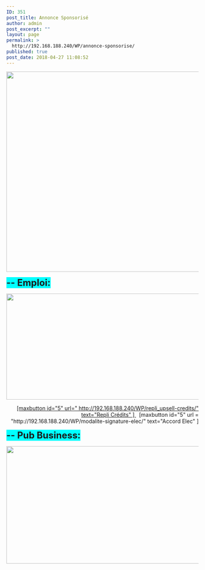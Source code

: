```yaml
---
ID: 351
post_title: Annonce Sponsorisé
author: admin
post_excerpt: ""
layout: page
permalink: >
  http://192.168.188.240/WP/annonce-sponsorise/
published: true
post_date: 2018-04-27 11:08:52
---
```

<a href="http://192.168.188.240/WP/wp-content/uploads/2018/04/Ann_spon_emploi-1.png"><img class="aligncenter size-full wp-image-399" src="http://192.168.188.240/WP/wp-content/uploads/2018/04/Ann_spon_emploi-1.png" alt="" width="1595" height="525" /></a>

<span style="font-size: 18pt; background-color: #00ffff;"><strong>-- Emploi:</strong></span>

<a href="http://192.168.188.240/WP/wp-content/uploads/2018/04/Ann_spon_1.png"><img class="aligncenter size-full wp-image-401" src="http://192.168.188.240/WP/wp-content/uploads/2018/04/Ann_spon_1.png" alt="" width="1597" height="278" /></a>
<p style="text-align: right;"><a href="http://192.168.188.240/WP/wp-content/uploads/2018/04/Box_1.png">[maxbutton id="5" url=" http://192.168.188.240/WP/repli_upsell-credits/" text="Repli Crédits" ] </a>  [maxbutton id="5" url = "http://192.168.188.240/WP/modalite-signature-elec/" text="Accord Elec" ]</p>
<span style="font-size: 18pt; background-color: #00ffff;"><strong>-- Pub Business:</strong></span>

<a href="http://192.168.188.240/WP/wp-content/uploads/2018/04/Ann_spon_2.png"><img class="aligncenter size-full wp-image-402" src="http://192.168.188.240/WP/wp-content/uploads/2018/04/Ann_spon_2.png" alt="" width="1598" height="308" /></a>

&nbsp;